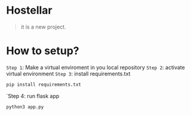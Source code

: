 # Hostellar
> it is a new project.

# How to setup?
`Step 1`: Make a virtual enviroment in you local repository
`Step 2`: activate virtual environment
`Step 3`: install requirements.txt
```bash
pip install requirements.txt
```

`Step 4: run flask app
```python
python3 app.py
```

